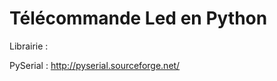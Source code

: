 Télécommande Led en Python
==========================

Librairie :

PySerial : http://pyserial.sourceforge.net/
